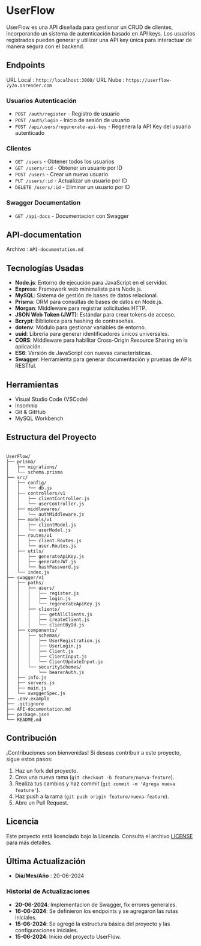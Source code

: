 # UserFlow

UserFlow es una API diseñada para gestionar un CRUD de clientes, incorporando un sistema de autenticación basado en API keys. Los usuarios registrados pueden generar y utilizar una API key única para interactuar de manera segura con el backend.

## Endpoints

URL Local : `http://localhost:3000/`
URL Nube : `https://userflow-7y2o.onrender.com`

### Usuarios Autenticación

- `POST /auth/register` - Registro de usuario
- `POST /auth/login` - Inicio de sesión de usuario
- `POST /api/users/regenerate-api-key` - Regenera la API Key del usuario autenticado

### Clientes

- `GET /users` - Obtener todos los usuarios
- `GET /users/:id` - Obtener un usuario por ID
- `POST /users` - Crear un nuevo usuario
- `PUT /users/:id` - Actualizar un usuario por ID
- `DELETE /users/:id` - Eliminar un usuario por ID

### Swagger Documentation

- `GET /api-docs` - Documentacion con Swagger

## API-documentation

Archivo : `API-documentation.md`

## Tecnologías Usadas

- **Node.js**: Entorno de ejecución para JavaScript en el servidor.
- **Express**: Framework web minimalista para Node.js.
- **MySQL**: Sistema de gestión de bases de datos relacional.
- **Prisma**: ORM para consultas de bases de datos en Node.js.
- **Morgan**: Middleware para registrar solicitudes HTTP.
- **JSON Web Token (JWT)**: Estándar para crear tokens de acceso.
- **Bcrypt**: Biblioteca para hashing de contraseñas.
- **dotenv**: Módulo para gestionar variables de entorno.
- **uuid**: Librería para generar identificadores únicos universales.
- **CORS**: Middleware para habilitar Cross-Origin Resource Sharing en la aplicación.
- **ES6**: Versión de JavaScript con nuevas características.
- **Swagger**: Herramienta para generar documentación y pruebas de APIs RESTful.

## Herramientas

- Visual Studio Code (VSCode)
- Insomnia
- Git & GitHub
- MySQL Workbench

## Estructura del Proyecto

```

UserFlow/
├── prisma/
│   ├── migrations/
│   └── schema.prisma
├── src/
│   ├── config/
│   │   └── db.js
│   ├── controllers/v1
│   │   ├── clientController.js
│   │   └── userController.js
│   ├── middlewares/
│   │   └── authMiddleware.js
│   ├── models/v1
│   │   ├── clientModel.js
│   │   └── userModel.js
│   ├── routes/v1
│   │   ├── client.Routes.js
│   │   └── user.Routes.js
│   ├── utils/
│   │   ├── generateApiKey.js
│   │   ├── generateJWT.js
│   │   └── hashPassword.js
│   └── index.js
├── swagger/v1
│   ├── paths/
│   │   ├── users/
│   │   │   ├── register.js
│   │   │   ├── login.js
│   │   │   └── regenerateApiKey.js
│   │   ├── clients/
│   │   │   ├── getAllClients.js
│   │   │   ├── createClient.js
│   │   │   └── clientById.js
│   ├── components/
│   │   ├── schemas/
│   │   │   ├── UserRegistration.js
│   │   │   ├── UserLogin.js
│   │   │   ├── Client.js
│   │   │   ├── ClientInput.js
│   │   │   └── ClientUpdateInput.js
│   │   └── securitySchemes/
│   │       └── bearerAuth.js
│   ├── info.js
│   ├── servers.js
│   ├── main.js
│   └── swaggerSpec.js
├── .env.example
├── .gitignore
├── API-documentation.md
├── package.json
└── README.md

```

## Contribución

¡Contribuciones son bienvenidas! Si deseas contribuir a este proyecto, sigue estos pasos:

1. Haz un fork del proyecto.
2. Crea una nueva rama (`git checkout -b feature/nueva-feature`).
3. Realiza tus cambios y haz commit (`git commit -m 'Agrega nueva feature'`).
4. Haz push a la rama (`git push origin feature/nueva-feature`).
5. Abre un Pull Request.

## Licencia

Este proyecto está licenciado bajo la Licencia. Consulta el archivo [LICENSE](LICENSE) para más detalles.

## Última Actualización

- **Dia/Mes/Año** : 20-06-2024

### Historial de Actualizaciones

- **20-06-2024**: Implementacion de Swagger, fix errores generales.
- **16-06-2024**: Se definieron los endpoints y se agregaron las rutas iniciales.
- **15-06-2024**: Se agregó la estructura básica del proyecto y las configuraciones iniciales.
- **15-06-2024**: Inicio del proyecto UserFlow.
